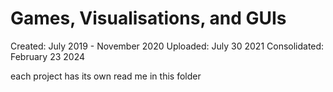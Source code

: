 # Games, Visualisations, and GUIs

Created: July 2019 - November 2020
Uploaded: July 30 2021
Consolidated: February 23 2024


each project has its own read me in this folder